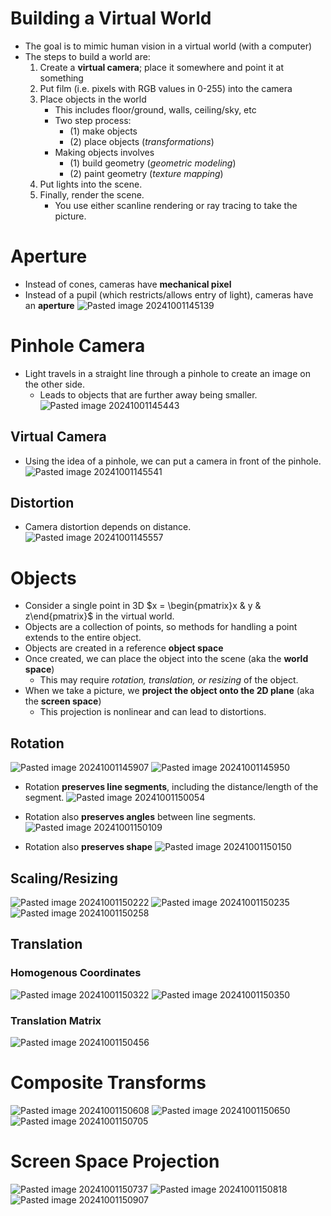 
# Building a Virtual World
* The goal is to mimic human vision in a virtual world (with a computer)
* The steps to build a world are:
	1. Create a **virtual camera**; place it somewhere and point it at something
	2. Put film (i.e. pixels with RGB values in 0-255) into the camera
	3. Place objects in the world
		* This includes floor/ground, walls, ceiling/sky, etc
		* Two step process:
			* (1) make objects
			* (2) place objects (*transformations*)
		* Making objects involves
			* (1) build geometry (*geometric modeling*)
			* (2) paint geometry (*texture mapping*)
	4. Put lights into the scene.
	5. Finally, render the scene.
		* You use either scanline rendering or ray tracing to take the picture.

# Aperture
* Instead of cones, cameras have **mechanical pixel**
* Instead of a pupil (which restricts/allows entry of light), cameras have an **aperture**
![Pasted image 20241001145139](attachments/Pasted%20image%2020241001145139.png)

# Pinhole Camera
* Light travels in a straight line through a pinhole to create an image on the other side.
	* Leads to objects that are further away being smaller.
![Pasted image 20241001145443](attachments/Pasted%20image%2020241001145443.png)


## Virtual Camera
* Using the idea of a pinhole, we can put a camera in front of the pinhole.
![Pasted image 20241001145541](attachments/Pasted%20image%2020241001145541.png)

## Distortion
* Camera distortion depends on distance.
![Pasted image 20241001145557](attachments/Pasted%20image%2020241001145557.png)


# Objects
* Consider a single point in 3D $x = \begin{pmatrix}x & y & z\end{pmatrix}$ in the virtual world.
* Objects are a collection of points, so methods for handling a point extends to the entire object.
* Objects are created in a reference **object space**
* Once created, we can place the object into the scene (aka the **world space**)
	* This may require *rotation, translation, or resizing* of the object.
* When we take a picture, we **project the object onto the 2D plane** (aka the **screen space**)
	* This projection is nonlinear and can lead to distortions.

## Rotation
![Pasted image 20241001145907](attachments/Pasted%20image%2020241001145907.png)
![Pasted image 20241001145950](attachments/Pasted%20image%2020241001145950.png)

* Rotation **preserves line segments**, including the distance/length of the segment.
![Pasted image 20241001150054](attachments/Pasted%20image%2020241001150054.png)

* Rotation also **preserves angles** between line segments.
![Pasted image 20241001150109](attachments/Pasted%20image%2020241001150109.png)

* Rotation also **preserves shape**
![Pasted image 20241001150150](attachments/Pasted%20image%2020241001150150.png)

## Scaling/Resizing
![Pasted image 20241001150222](attachments/Pasted%20image%2020241001150222.png)
![Pasted image 20241001150235](attachments/Pasted%20image%2020241001150235.png)
![Pasted image 20241001150258](attachments/Pasted%20image%2020241001150258.png)

## Translation

### Homogenous Coordinates
![Pasted image 20241001150322](attachments/Pasted%20image%2020241001150322.png)
![Pasted image 20241001150350](attachments/Pasted%20image%2020241001150350.png)

### Translation Matrix
![Pasted image 20241001150456](attachments/Pasted%20image%2020241001150456.png)

# Composite Transforms
![Pasted image 20241001150608](attachments/Pasted%20image%2020241001150608.png)
![Pasted image 20241001150650](attachments/Pasted%20image%2020241001150650.png)
![Pasted image 20241001150705](attachments/Pasted%20image%2020241001150705.png)

# Screen Space Projection
![Pasted image 20241001150737](attachments/Pasted%20image%2020241001150737.png)
![Pasted image 20241001150818](attachments/Pasted%20image%2020241001150818.png)
![Pasted image 20241001150907](attachments/Pasted%20image%2020241001150907.png)
